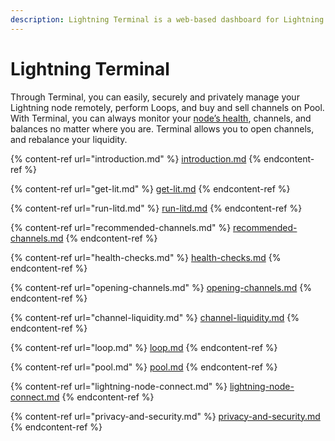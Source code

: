 ```yaml
---
description: Lightning Terminal is a web-based dashboard for Lightning Labs products.
---
```


# Lightning Terminal

Through Terminal, you can easily, securely and privately manage your Lightning node remotely, perform Loops, and buy and sell channels on Pool. With Terminal, you can always monitor your [node’s health](health-checks.md), channels, and balances no matter where you are. Terminal allows you to open channels, and rebalance your liquidity.&#x20;

{% content-ref url="introduction.md" %}
[introduction.md](introduction.md)
{% endcontent-ref %}

{% content-ref url="get-lit.md" %}
[get-lit.md](get-lit.md)
{% endcontent-ref %}

{% content-ref url="run-litd.md" %}
[run-litd.md](run-litd.md)
{% endcontent-ref %}

{% content-ref url="recommended-channels.md" %}
[recommended-channels.md](recommended-channels.md)
{% endcontent-ref %}

{% content-ref url="health-checks.md" %}
[health-checks.md](health-checks.md)
{% endcontent-ref %}

{% content-ref url="opening-channels.md" %}
[opening-channels.md](opening-channels.md)
{% endcontent-ref %}

{% content-ref url="channel-liquidity.md" %}
[channel-liquidity.md](channel-liquidity.md)
{% endcontent-ref %}

{% content-ref url="loop.md" %}
[loop.md](loop.md)
{% endcontent-ref %}

{% content-ref url="pool.md" %}
[pool.md](pool.md)
{% endcontent-ref %}

{% content-ref url="lightning-node-connect.md" %}
[lightning-node-connect.md](lightning-node-connect.md)
{% endcontent-ref %}

{% content-ref url="privacy-and-security.md" %}
[privacy-and-security.md](privacy-and-security.md)
{% endcontent-ref %}
